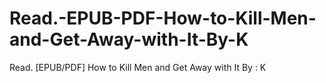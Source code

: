 # Read.-EPUB-PDF-How-to-Kill-Men-and-Get-Away-with-It-By-K
Read. [EPUB/PDF] How to Kill Men and Get Away with It By : K
